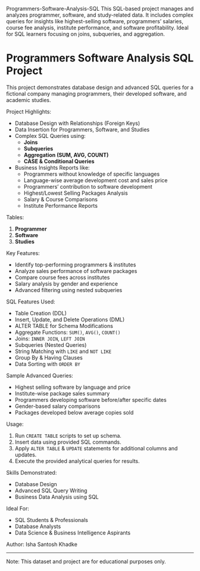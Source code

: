 Programmers-Software-Analysis-SQL
This SQL-based project manages and analyzes programmer, software, and study-related data. It includes complex queries for insights like highest-selling software, programmers’ salaries, course fee analysis, institute performance, and software profitability. Ideal for SQL learners focusing on joins, subqueries, and aggregation.

# Programmers Software Analysis SQL Project

This project demonstrates database design and advanced SQL queries for a fictional company managing programmers, their developed software, and academic studies.

Project Highlights:
- Database Design with Relationships (Foreign Keys)
- Data Insertion for Programmers, Software, and Studies
- Complex SQL Queries using:
  - **Joins**
  - **Subqueries**
  - **Aggregation (SUM, AVG, COUNT)**
  - **CASE & Conditional Queries**
- Business Insights Reports like:
  - Programmers without knowledge of specific languages
  - Language-wise average development cost and sales price
  - Programmers’ contribution to software development
  - Highest/Lowest Selling Packages Analysis
  - Salary & Course Comparisons
  - Institute Performance Reports

Tables:
1. **Programmer**
2. **Software**
3. **Studies**

Key Features:
- Identify top-performing programmers & institutes
- Analyze sales performance of software packages
- Compare course fees across institutes
- Salary analysis by gender and experience
- Advanced filtering using nested subqueries

 SQL Features Used:
- Table Creation (DDL)
- Insert, Update, and Delete Operations (DML)
- ALTER TABLE for Schema Modifications
- Aggregate Functions: `SUM()`, `AVG()`, `COUNT()`
- Joins: `INNER JOIN`, `LEFT JOIN`
- Subqueries (Nested Queries)
- String Matching with `LIKE` and `NOT LIKE`
- Group By & Having Clauses
- Data Sorting with `ORDER BY`

 Sample Advanced Queries:
- Highest selling software by language and price
- Institute-wise package sales summary
- Programmers developing software before/after specific dates
- Gender-based salary comparisons
- Packages developed below average copies sold

 Usage:
1. Run `CREATE TABLE` scripts to set up schema.
2. Insert data using provided SQL commands.
3. Apply `ALTER TABLE` & `UPDATE` statements for additional columns and updates.
4. Execute the provided analytical queries for results.

 Skills Demonstrated:
- Database Design
- Advanced SQL Query Writing
- Business Data Analysis using SQL

 Ideal For:
- SQL Students & Professionals
- Database Analysts
- Data Science & Business Intelligence Aspirants

 Author:
Isha Santosh Khadke

---

 Note:
This dataset and project are for educational purposes only.
